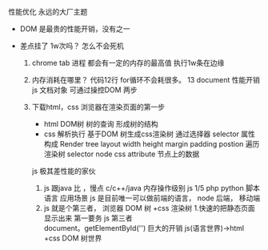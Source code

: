 性能优化   永远的大厂主题

- DOM 是最贵的性能开销，没有之一

- 差点挂了 
    1w次吗？  怎么不会死机
    1. chrome tab 进程 都会有一定的内存的最高值
       执行1w条在边缘
    2. 内存消耗在哪里？
        代码12行  for循环不会耗很多。
        13 document 性能开销
            js 文档对象  可通过操控DOM
    两步
    1. 下载html，css 浏览器在渲染页面的第一步
        - html DOM树 树的查询
            形成树的结构
        - css 解析执行 基于DOM 树生成css渲染树 
            通过选择器 selector 属性构成 Render tree
            layout width height margin padding postion
            遍历渲染树
            selector node css
            attribute 节点上的数据


        

        js 极其差性能的家伙
        1. js 跟java 比 ，慢点
        c/c++/java 内存操作级别
        js 1/5 php python 脚本语言
        应用场景 js 是目前唯一可以做前端的语言，
        node 后端， 移动端
        2. js 就是个第三者， 浏览器
            DOM 树 +css 渲染树   1.快速的把静态页面显示出来  第一要务 
            js 第三者  
            document。getElementById('')  巨大的开销
            js(语言世界)->html +css DOM 树世界